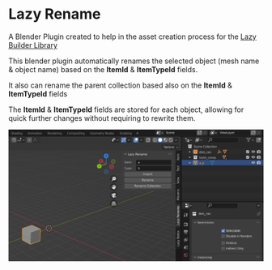 # Lazy Rename

A Blender Plugin created to help in the asset creation process for the [Lazy Builder Library](https://github.com/wafflesgama/LazyBuilderLibrary)

This blender plugin automatically renames the selected object (mesh name & object name) based on the **ItemId** & **ItemTypeId** fields. 

It also can rename the parent collection based also on the **ItemId** & **ItemTypeId** fields

The **ItemId** & **ItemTypeId** fields are stored for each object, allowing for quick further changes without requiring to rewrite them. 

![back](./ReadmeFiles/tool.png)